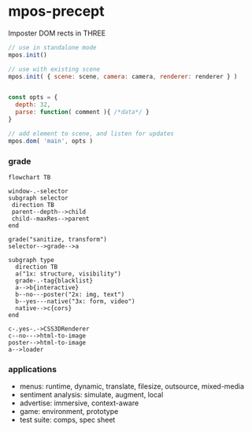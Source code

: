 # mpos-precept
Imposter DOM rects in THREE
```js
// use in standalone mode
mpos.init()

// use with existing scene
mpos.init( { scene: scene, camera: camera, renderer: renderer } )
```

```js

const opts = {
  depth: 32,
  parse: function( comment ){ /*data*/ }
}

// add element to scene, and listen for updates
mpos.dom( 'main', opts )
```
### grade
```mermaid
flowchart TB

window-.-selector
subgraph selector
 direction TB
 parent--depth-->child
 child--maxRes-->parent
end

grade("sanitize, transform")
selector-->grade-->a

subgraph type
  direction TB
  a("1x: structure, visibility")
  grade-.-tag{blacklist}
  a-->b{interactive}
  b--no---poster("2x: img, text")
  b--yes---native("3x: form, video")
  native-->c{cors}
end

c-.yes-.->CSS3DRenderer
c--no--->html-to-image
poster-->html-to-image
a-->loader
```
### applications
- menus: runtime, dynamic, translate, filesize, outsource, mixed-media
- sentiment analysis: simulate, augment, local
- advertise: immersive, context-aware
- game: environment, prototype
- test suite: comps, spec sheet
